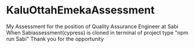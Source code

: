 # KaluOttahEmekaAssessment
My Assessment for the position of Quality Assurance Engineer at Sabi
When Sabiassessment(cypress) is cloned in terminal of project type "npm run Sabi" 
Thank you for the opportunity 
